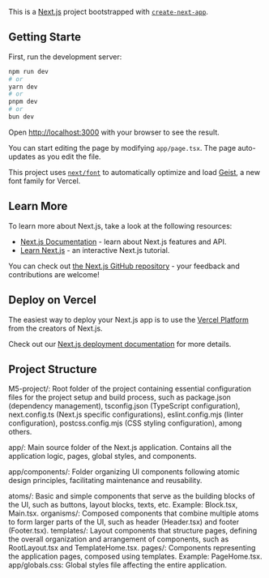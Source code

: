 This is a [Next.js](https://nextjs.org) project bootstrapped with [`create-next-app`](https://nextjs.org/docs/app/api-reference/cli/create-next-app).

## Getting Starte

First, run the development server:

```bash
npm run dev
# or
yarn dev
# or
pnpm dev
# or
bun dev
```

Open [http://localhost:3000](http://localhost:3000) with your browser to see the result.

You can start editing the page by modifying `app/page.tsx`. The page auto-updates as you edit the file.

This project uses [`next/font`](https://nextjs.org/docs/app/building-your-application/optimizing/fonts) to automatically optimize and load [Geist](https://vercel.com/font), a new font family for Vercel.

## Learn More

To learn more about Next.js, take a look at the following resources:

- [Next.js Documentation](https://nextjs.org/docs) - learn about Next.js features and API.
- [Learn Next.js](https://nextjs.org/learn) - an interactive Next.js tutorial.

You can check out [the Next.js GitHub repository](https://github.com/vercel/next.js) - your feedback and contributions are welcome!

## Deploy on Vercel

The easiest way to deploy your Next.js app is to use the [Vercel Platform](https://vercel.com/new?utm_medium=default-template&filter=next.js&utm_source=create-next-app&utm_campaign=create-next-app-readme) from the creators of Next.js.

Check out our [Next.js deployment documentation](https://nextjs.org/docs/app/building-your-application/deploying) for more details.

## Project Structure 
M5-project/: Root folder of the project containing essential configuration files for the project setup and build process, such as package.json (dependency management), tsconfig.json (TypeScript configuration), next.config.ts (Next.js specific configurations), eslint.config.mjs (linter configuration), postcss.config.mjs (CSS styling configuration), among others.

app/: Main source folder of the Next.js application. Contains all the application logic, pages, global styles, and components.

app/components/: Folder organizing UI components following atomic design principles, facilitating maintenance and reusability.

atoms/: Basic and simple components that serve as the building blocks of the UI, such as buttons, layout blocks, texts, etc. Example: Block.tsx, Main.tsx.
organisms/: Composed components that combine multiple atoms to form larger parts of the UI, such as header (Header.tsx) and footer (Footer.tsx).
templates/: Layout components that structure pages, defining the overall organization and arrangement of components, such as RootLayout.tsx and TemplateHome.tsx.
pages/: Components representing the application pages, composed using templates. Example: PageHome.tsx.
app/globals.css: Global styles file affecting the entire application.
